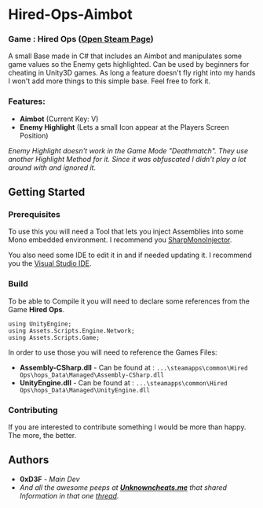 # Hired-Ops-Aimbot
### **Game** : Hired Ops ([Open Steam Page]())

A small Base made in C# that includes an Aimbot and manipulates some game values so the Enemy gets highlighted. Can be used by beginners for cheating in Unity3D games. As long a feature doesn't fly right into my hands I won't add more things to this simple base. Feel free to fork it.

### Features:
* **Aimbot** (Current Key: V)
* **Enemy Highlight** (Lets a small Icon appear at the Players Screen Position)

*Enemy Highlight doesn't work in the Game Mode "Deathmatch". They use another Highlight Method for it. Since it was obfuscated I didn't play a lot around with and ignored it.*


## Getting Started

### Prerequisites
To use this you will need a Tool that lets you inject Assemblies into some Mono embedded environment. I recommend you [SharpMonoInjector](https://github.com/warbler/SharpMonoInjector).

You also need some IDE to edit it in and if needed updating it. I recommend you the [Visual Studio IDE](https://visualstudio.microsoft.com/en/vs/).

### Build
To be able to Compile it you will need to declare some references from the Game **Hired Ops**.
```
using UnityEngine;
using Assets.Scripts.Engine.Network;
using Assets.Scripts.Game;
```
In order to use those you will need to reference the Games Files:
* **Assembly-CSharp.dll** - Can be found at : ``...\steamapps\common\Hired Ops\hops_Data\Managed\Assembly-CSharp.dll``
* **UnityEngine.dll** - Can be found at : ``...\steamapps\common\Hired Ops\hops_Data\Managed\UnityEngine.dll``

### Contributing
If you are interested to contribute something I would be more than happy. The more, the better.

## Authors
* **0xD3F** - *Main Dev*
* *And all the awesome peeps at [**Unknowncheats.me**](https://www.unknowncheats.me/) that shared Information in that one [thread](https://www.unknowncheats.me/forum/other-fps-games/350729-hired-ops-modified-assembly-esp-recoil.html).*
